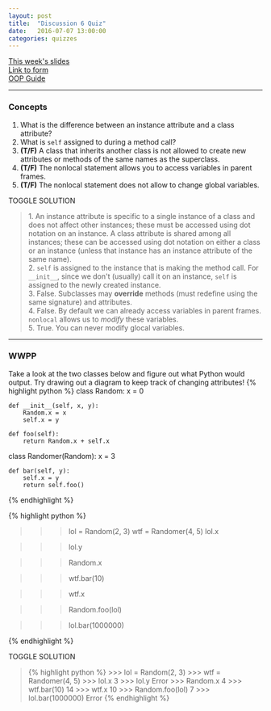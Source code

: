 ```yaml
---
layout: post
title:  "Discussion 6 Quiz"
date:   2016-07-07 13:00:00
categories: quizzes
---
```


[This week's slides](https://docs.google.com/a/berkeley.edu/presentation/d/1LSpUv8RxbqxjT--zKk5jGLsVtSQGgmLVUGV6V2eEqCw/edit?usp=sharing)  
[Link to form](https://docs.google.com/a/berkeley.edu/forms/d/1FGrZEh57H9BynxfMFkVdrqUq1RimyGxNAn36WnGNRgI/viewform)  
[OOP Guide](http://tmmydngyn.com/cs61a-resources/guides/oop.html)

---

### Concepts
1. What is the difference between an instance attribute and a class attribute?  
2. What is `self` assigned to during a method call?  
3. **(T/F)** A class that inherits another class is not allowed to create new attributes or methods of the same names as the superclass.  
4. **(T/F)** The nonlocal statement allows you to access variables in parent frames.  
5. **(T/F)** The nonlocal statement does not allow to change global variables.

<a class="btn btn-default solution-toggle">TOGGLE SOLUTION</a>

<blockquote class="solution">
1. An instance attribute is specific to a single instance of a class and does not affect other instances; these must be accessed using dot notation on an instance. A class attribute is shared among all instances; these can be accessed using dot notation on either a class or an instance (unless that instance has an instance attribute of the same name).<br/>
2. <code>self</code> is assigned to the instance that is making the method call. For <code>__init__</code>, since we don't (usually) call it on an instance, <code>self</code> is assigned to the newly created instance. <br/>
3. False. Subclasses may <b>override</b> methods (must redefine using the same signature) and attributes. <br/>
4. False. By default we can already access variables in parent frames. <code>nonlocal</code> allows us to <i>modify</i> these variables. <br/>
5. True. You can never modify glocal variables. 
</blockquote>

---

### WWPP  
Take a look at the two classes below and figure out what Python would output. Try drawing out a diagram to keep track of changing attributes!
{% highlight python %}
class Random:
    x = 0

    def __init__(self, x, y):
        Random.x = x
        self.x = y

    def foo(self):
        return Random.x + self.x

class Randomer(Random):
    x = 3

    def bar(self, y):
        self.x = y
        return self.foo()
{% endhighlight %}

{% highlight python %}
>>> lol = Random(2, 3)
>>> wtf = Randomer(4, 5)
>>> lol.x

>>> lol.y

>>> Random.x

>>> wtf.bar(10)

>>> wtf.x

>>> Random.foo(lol)

>>> lol.bar(1000000)

{% endhighlight %}

<a class="btn btn-default solution-toggle-2">TOGGLE SOLUTION</a>

<blockquote class="solution-2">{% highlight python %}
>>> lol = Random(2, 3)
>>> wtf = Randomer(4, 5)
>>> lol.x
3
>>> lol.y
Error
>>> Random.x
4
>>> wtf.bar(10)
14
>>> wtf.x
10
>>> Random.foo(lol)
7
>>> lol.bar(1000000)
Error
{% endhighlight %}
</blockquote>

